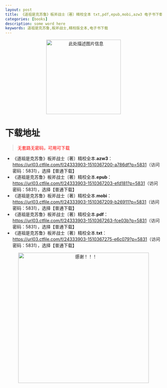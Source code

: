 ```yaml
---
layout: post
title: 《道祖是克苏鲁》板斧战士〔著〕精校全本 txt,pdf,epub,mobi,azw3 电子书下载
categories: [books]
description: some word here
keywords: 道祖是克苏鲁,板斧战士,精校版全本,电子书下载
---
```


<div align="center"><img src="https://qweree.cn/wp-content/uploads/2025/05/dzsksl-tuya.jpg" alt="此处描述图片信息" width="240px" height="auto"></div>

# 下载地址

> <p style="color:red" >无套路无密码，可用可下载</p>

- 《道祖是克苏鲁》板斧战士〔著〕精校全本.**azw3**：<https://url03.ctfile.com/f/24333903-1510367200-a786df?p=5831>（访问密码：5831），选择【普通下载】
- 《道祖是克苏鲁》板斧战士〔著〕精校全本.**epub**：<https://url03.ctfile.com/f/24333903-1510367203-efd181?p=5831>（访问密码：5831），选择【普通下载】
- 《道祖是克苏鲁》板斧战士〔著〕精校全本.**mobi**：<https://url03.ctfile.com/f/24333903-1510367209-b26911?p=5831>（访问密码：5831），选择【普通下载】
- 《道祖是克苏鲁》板斧战士〔著〕精校全本.**pdf**：<https://url03.ctfile.com/f/24333903-1510367263-fce03b?p=5831>（访问密码：5831），选择【普通下载】
- 《道祖是克苏鲁》板斧战士〔著〕精校全本.**txt**：<https://url03.ctfile.com/f/24333903-1510367275-e6c079?p=5831>（访问密码：5831），选择【普通下载】

<div align="center"><img src="https://pic.imgdb.cn/item/6707df6bd29ded1a8ce37031.gif" alt="感谢！！！" width="420px" height="auto"/></div>

